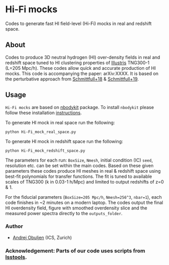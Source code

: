 # Hi-Fi mocks

Codes to generate fast HI field-level (Hi-Fi) mocks in real and redshift space.

## About

Codes to produce 3D neutral hydrogen (HI) over-density fields in real and redshift space tuned to HI clustering properties of [Illustris](https://www.tng-project.org) TNG300-1 (L=205 Mpc/h). These codes allow quick and accurate production of HI mocks. This code is accompanying the paper: arXiv:XXXX. It is based on the perturbative approach from [Schmittfull+18](https://arxiv.org/abs/1811.10640) & [Schmittfull+19](https://arxiv.org/abs/2012.03334).

## Usage

`Hi-Fi mocks` are based on [nbodykit](https://github.com/bccp/nbodykit) package. To install `nbodykit` please follow these installation [instructions](https://nbodykit.readthedocs.io/en/latest/getting-started/install.html).

To generate HI mock in real space run the following:

``python Hi-Fi_mock_real_space.py``

To generate HI mock in redshift space run the following:

``python Hi-Fi_mock_redshift_space.py``

The parameters for each run: `BoxSize`, `Nmesh`, initial condition (IC) `seed`, resolution etc. can be set within the main codes. Based on these given parameters these codes produce HI meshes in real & redshift space using best-fit polynomials for transfer functions. The fit is tuned to available scales of TNG300 (k in 0.03-1 h/Mpc) and limited to output redshifts of z=0 & 1.

For the fiducial parameters (`BoxSize=205 Mpc/h`, `Nmesh=256^3`, `nbar=1`), each code finishes in ~2 minutes on a modern laptop. The codes output the final HI overdensity field, figure with smoothed overdensity slice and the measured power spectra directly to the `outputs_folder`.

### Author
- [Andrej Obuljen](mailto:andrej.obuljen@uzh.ch) (ICS, Zurich)

### Acknowledgement: Parts of our code uses scripts from [lsstools](https://github.com/mschmittfull/lsstools).
